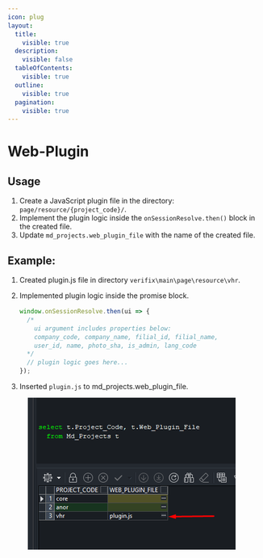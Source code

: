 ```yaml
---
icon: plug
layout:
  title:
    visible: true
  description:
    visible: false
  tableOfContents:
    visible: true
  outline:
    visible: true
  pagination:
    visible: true
---
```


# Web-Plugin

## Usage

1. Create a JavaScript plugin file in the directory: `page/resource/{project_code}/`.
2. Implement the plugin logic inside the `onSessionResolve.then()` block in the created file.
3. Update `md_projects.web_plugin_file` with the name of the created file.

## Example:

1. Created plugin.js file in directory `verifix\main\page\resource\vhr`.
2.  Implemented plugin logic inside the promise block.

    ```javascript
    window.onSessionResolve.then(ui => {
      /*
        ui argument includes properties below:
        company_code, company_name, filial_id, filial_name,
        user_id, name, photo_sha, is_admin, lang_code
      */
      // plugin logic goes here...
    });
    ```
3. Inserted `plugin.js` to md\_projects.web\_plugin\_file.

<figure><img src="../../.gitbook/assets/image (2) (1) (1).png" alt=""><figcaption></figcaption></figure>

